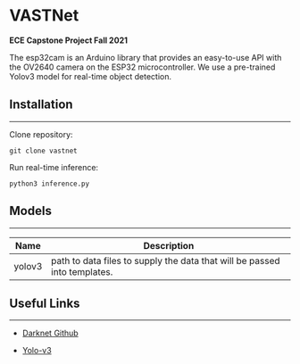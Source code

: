 # VASTNet
**ECE Capstone Project Fall 2021**

The esp32cam is an Arduino library that provides an easy-to-use API with the OV2640 camera on the ESP32 microcontroller. 
We use a pre-trained Yolov3 model for real-time object detection. 

## Installation 
------- 
Clone repository:

```git clone vastnet ```

Run real-time inference:

```python3 inference.py```
## Models
------
| Name | Description |
| ------ | ----------- |
| yolov3   | path to data files to supply the data that will be passed into templates. |



## Useful Links 
------
- [Darknet Github](https://github.com/pjreddie/darknet)

- [Yolo-v3](https://pjreddie.com/darknet/yolo/)

